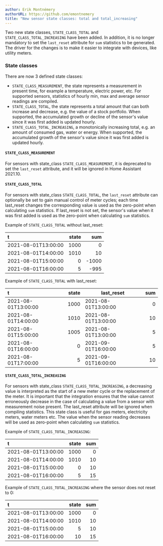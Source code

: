 ```yaml
---
author: Erik Montnémery
authorURL: https://github.com/emontnemery
title: "New sensor state classes: total and total_increasing"
---
```


Two new state classes, `STATE_CLASS_TOTAL` and `STATE_CLASS_TOTAL_INCREASING` have been
added. In addition, it is no longer mandatory to set the `last_reset` attribute for
`sum` statistics to be generated. The driver for the changes is to make it easier to
integrate with devices, like utility meters.

### State classes

There are now 3 defined state classes:

- `STATE_CLASS_MEASUREMENT`, the state represents a measurement in present time, for 
   example a temperature, electric power, etc. For supported sensors, statistics of 
   hourly min, max and average sensor readings are compiled.
- `STATE_CLASS_TOTAL`, the state represents a total amount that can both increase and
   decrease, e.g. the value of a stock portfolio. When supported, the accumulated growth
   or decline of the sensor's value since it was first added is updated hourly.
- `STATE_CLASS_TOTAL_INCREASING`, a monotonically increasing total, e.g. an amount of
   consumed gas, water or energy. When supported, the accumulated growth of the sensor's
   value since it was first added is updated hourly.

#### `STATE_CLASS_MEASUREMENT`

For sensors with state_class `STATE_CLASS_MEASUREMENT`, it is deprecated to set the
`last_reset` attribute, and it will be ignored in Home Assistant 2021.10.

#### `STATE_CLASS_TOTAL`

For sensors with state_class `STATE_CLASS_TOTAL`, the `last_reset` attribute can
optionally be set to gain manual control of meter cycles; each time last_reset changes
the corresponding value is used as the zero-point when calculating `sum` statistics.
If last_reset is not set, the sensor's value when it was first added is used as the
zero-point when calculating `sum` statistics.

Example of `STATE_CLASS_TOTAL` without last_reset:

| t                      | state  | sum    |
| :--------------------- | -----: | -----: |
|   2021-08-01T13:00:00  |  1000  |     0  |
|   2021-08-01T14:00:00  |  1010  |    10  |
|   2021-08-01T15:00:00  |     0  | -1000  |
|   2021-08-01T16:00:00  |     5  |  -995  |

Example of `STATE_CLASS_TOTAL` with last_reset:

| t                      | state  | last_reset          | sum    |
| :--------------------- | -----: | ------------------- | -----: |
|   2021-08-01T13:00:00  |  1000  | 2021-08-01T13:00:00 |     0  |
|   2021-08-01T14:00:00  |  1010  | 2021-08-01T13:00:00 |    10  |
|   2021-08-01T15:00:00  |  1005  | 2021-08-01T13:00:00 |     5  |
|   2021-08-01T16:00:00  |     0  | 2021-09-01T16:00:00 |     5  |
|   2021-08-01T17:00:00  |     5  | 2021-09-01T16:00:00 |    10  |


#### `STATE_CLASS_TOTAL_INCREASING`

For sensors with state_class `STATE_CLASS_TOTAL_INCREASING`, a decreasing value is
interpreted as the start of a new meter cycle or the replacement of the meter. It is
important that the integration ensures that the value cannot erroneously decrease in 
the case of calculating a value from a sensor with measurement noise present. The
last_reset attribute will be ignored when compiling statistics. This state class is
useful for gas meters, electricity meters, water meters etc. The value when the sensor
reading decreases will be used as zero-point when calculating `sum` statistics.

Example of `STATE_CLASS_TOTAL_INCREASING`:

| t                      | state  | sum  |
| :--------------------- | -----: | ---: |
|   2021-08-01T13:00:00  |  1000  |   0  |
|   2021-08-01T14:00:00  |  1010  |  10  |
|   2021-08-01T15:00:00  |     0  |  10  |
|   2021-08-01T16:00:00  |     5  |  15  |

Example of `STATE_CLASS_TOTAL_INCREASING` where the sensor does not reset to 0:

| t                      | state  | sum  |
| :--------------------- | -----: | ---: |
|   2021-08-01T13:00:00  |  1000  |   0  |
|   2021-08-01T14:00:00  |  1010  |  10  |
|   2021-08-01T15:00:00  |     5  |  10  |
|   2021-08-01T16:00:00  |     10 |  15  |
